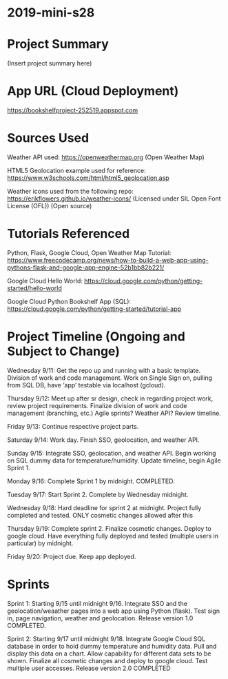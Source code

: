 # 2019-mini-s28

# Project Summary
(Insert project summary here)

# App URL (Cloud Deployment)
https://bookshelfproject-252519.appspot.com

# Sources Used
Weather API used: https://openweathermap.org (Open Weather Map)

HTML5 Geolocation example used for reference: https://www.w3schools.com/html/html5_geolocation.asp

Weather icons used from the following repo: https://erikflowers.github.io/weather-icons/ (Licensed under SIL Open Font License (OFL)) (Open source)

# Tutorials Referenced
Python, Flask, Google Cloud, Open Weather Map Tutorial: https://www.freecodecamp.org/news/how-to-build-a-web-app-using-pythons-flask-and-google-app-engine-52b1bb82b221/

Google Cloud Hello World: https://cloud.google.com/python/getting-started/hello-world

Google Cloud Python Bookshelf App (SQL): https://cloud.google.com/python/getting-started/tutorial-app

# Project Timeline (Ongoing and Subject to Change)
Wednesday 9/11: Get the repo up and running with a basic template. Division of work and code management. Work on Single Sign on, pulling from SQL DB, have ‘app’ testable via localhost (gcloud).

Thursday 9/12: Meet up after sr design, check in regarding project work, review project requirements. Finalize division of work and code management (branching, etc.) Agile sprints? Weather API? Review timeline.

Friday 9/13: Continue respective project parts.

Saturday 9/14: Work day. Finish SSO, geolocation, and weather API.

Sunday 9/15: Integrate SSO, geolocation, and weather API. Begin working on SQL dummy data for temperature/humidity.
Update timeline, begin Agile Sprint 1.

Monday 9/16: Complete Sprint 1 by midnight. COMPLETED.

Tuesday 9/17: Start Sprint 2. Complete by Wednesday midnight.

Wednesday 9/18: Hard deadline for sprint 2 at midnight. Project fully completed and tested. ONLY cosmetic changes allowed after this

Thursday 9/19: Complete sprint 2. Finalize cosmetic changes. Deploy to google cloud. Have everything fully deployed and tested (multiple users in particular) by midnight.

Friday 9/20: Project due. Keep app deployed.

# Sprints
Sprint 1: Starting 9/15 until midnight 9/16. Integrate SSO and the geolocation/weaather pages into a web app using
Python (flask). Test sign in, page navigation, weather and geolocation. Release version 1.0 COMPLETED.

Sprint 2: Starting 9/17 until midnight 9/18. Integrate Google Cloud SQL database in order to hold dummy temperature
and humidity data. Pull and display this data on a chart. Allow capability for different data sets to be shown. 
Finalize all cosmetic changes and deploy to google cloud. Test multiple user accesses. Release version 2.0 COMPLETED


